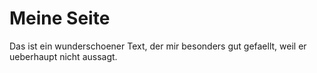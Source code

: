 # Meine Seite

Das ist ein wunderschoener Text, der mir besonders gut
gefaellt, weil er ueberhaupt nicht aussagt.
